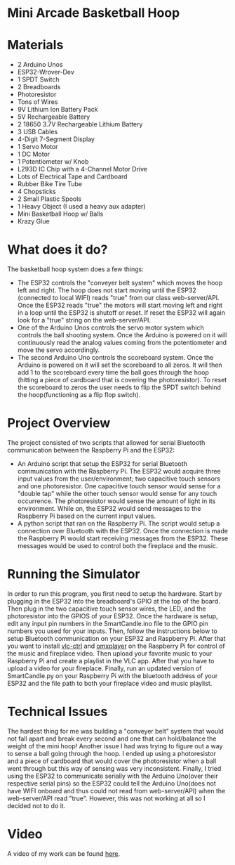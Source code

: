 # Mini Arcade Basketball Hoop
# Materials
* 2 Arduino Unos
* ESP32-Wrover-Dev
* 1 SPDT Switch
* 2 Breadboards
* Photoresistor
* Tons of Wires
* 9V Lithium Ion Battery Pack
* 5V Rechargeable Battery
* 2 18650 3.7V Rechargeable Lithium Battery
* 3 USB Cables
* 4-Digit 7-Segment Display
* 1 Servo Motor
* 1 DC Motor
* 1 Potentiometer w/ Knob
* L293D IC Chip with a 4-Channel Motor Drive
* Lots of Electrical Tape and Cardboard
* Rubber Bike Tire Tube 
* 4 Chopsticks
* 2 Small Plastic Spools 
* 1 Heavy Object (I used a heavy aux adapter)
* Mini Basketball Hoop w/ Balls
* Krazy Glue

# What does it do?
The basketball hoop system does a few things:

* The ESP32 controls the "conveyer belt system" which moves the hoop left and right. The hoop does not start moving until the ESP32 (connected to local WIFI) reads "true" from our class web-server/API. Once the ESP32 reads "true" the motors will start moving left and right in a loop until the ESP32 is shutoff or reset. If reset the ESP32 will again look for a "true" string on the web-server/API.
* One of the Arduino Unos controls the servo motor system which controls the ball shooting system. Once the Arduino is powered on it will continuously read the analog values coming from the potentiometer and move the servo accordingly.
* The second Arduino Uno controls the scoreboard system. Once the Arduino is powered on it will set the scoreboard to all zeros. It will then add 1 to the scoreboard every time the ball goes through the hoop (hitting a piece of cardboard that is covering the photoresistor). To reset the scoreboard to zeros the user needs to flip the SPDT switch behind the hoop(functioning as a flip flop switch).

# Project Overview
The project consisted of two scripts that allowed for serial Bluetooth communication between the Raspberry Pi and the ESP32:

* An Arduino script that setup the ESP32 for serial Bluetooth communication with the Raspberry Pi. The ESP32 would acquire three input values from the user/environment; two capacitive touch sensors and one photoresistor. One capacitive touch sensor would sense for a "double tap" while the other touch sensor would sense for any touch occurrence. The photoresistor would sense the amount of light in its environment. While on, the ESP32 would send messages to the Raspberry Pi based on the current input values.
* A python script that ran on the Raspberry Pi. The script would setup a connection over Bluetooth with the ESP32. Once the connection is made the Raspberry Pi would start receiving messages from the ESP32. These messages would be used to control both the fireplace and the music.

# Running the Simulator
In order to run this program, you first need to setup the hardware. Start by plugging in the ESP32 into the breadboard's GPIO at the top of the board. Then plug in the two capacitive touch sensor wires, the LED, and the photoresistor into the GPIOS of your ESP32. Once the hardware is setup, edit any input pin numbers in the SmartCandle.ino file to the GPIO pin numbers you used for your inputs. Then, follow the instructions below to setup Bluetooth communication on your ESP32 and Raspberry Pi. After that you want to install [vlc-ctrl](https://pypi.org/project/vlc-ctrl/) and [omxplayer](https://github.com/popcornmix/omxplayer) on the Raspberry Pi for control of the music and fireplace video. Then upload your favorite music to your Raspberry Pi and create a playlist in the VLC app. After that you have to upload a video for your fireplace. Finally, run an updated version of SmartCandle.py on your Raspberry Pi with the bluetooth address of your ESP32 and the file path to both your fireplace video and music playlist.

# Technical Issues
The hardest thing for me was building a "conveyer belt" system that would not fall apart and break every second and one that can hold/balance the weight of the mini hoop! Another issue I had was trying to figure out a way to sense a ball going through the hoop. I ended up using a photoresistor and a piece of cardboard that would cover the photoresistor when a ball went through but this way of sensing was very inconsistent. Finally, I tried using the ESP32 to communicate serially with the Arduino Uno(over their respective serial pins) so the ESP32 could tell the Arduino Uno(does not have WIFI onboard and thus could not read from web-server/API) when the web-server/API read "true". However, this was not working at all so I decided not to do it.

# Video
A video of my work can be found [here](https://www.youtube.com/watch?v=fLeUoNfXLaA).
